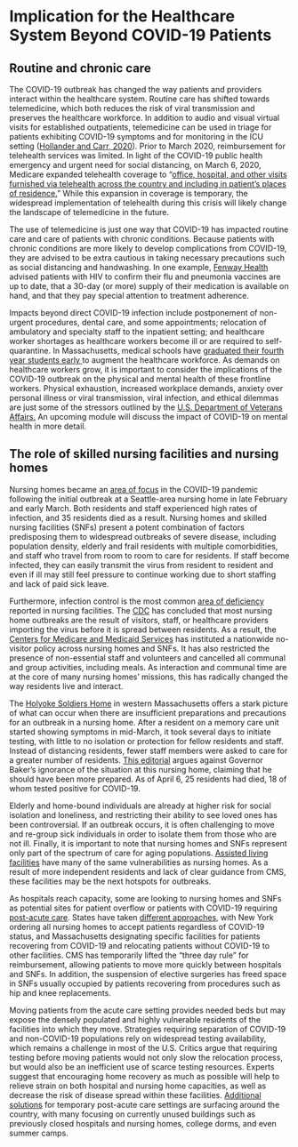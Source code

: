# Implication for the Healthcare System Beyond COVID-19 Patients

## **Routine and chronic care**

The COVID-19 outbreak has changed the way patients and providers interact within the healthcare system. Routine care has shifted towards telemedicine, which both reduces the risk of viral transmission and preserves the healthcare workforce. In addition to audio and visual virtual visits for established outpatients, telemedicine can be used in triage for patients exhibiting COVID-19 symptoms and for monitoring in the ICU setting \([Hollander and Carr, 2020](https://www.nejm.org/doi/full/10.1056/NEJMp2003539)\). Prior to March 2020, reimbursement for telehealth services was limited. In light of the COVID-19 public health emergency and urgent need for social distancing, on March 6, 2020, Medicare expanded telehealth coverage to “[office, hospital, and other visits furnished via telehealth across the country and including in patient’s places of residence.](https://www.cms.gov/newsroom/fact-sheets/medicare-telemedicine-health-care-provider-fact-sheet)” While this expansion in coverage is temporary, the widespread implementation of telehealth during this crisis will likely change the landscape of telemedicine in the future.

The use of telemedicine is just one way that COVID-19 has impacted routine care and care of patients with chronic conditions. Because patients with chronic conditions are more likely to develop complications from COVID-19, they are advised to be extra cautious in taking necessary precautions such as social distancing and handwashing. In one example, [Fenway Health](https://fenwayhealth.org/fenway-health-policy-brief-outlines-impact-of-covid-19-on-people-living-with-hiv-and-lgbtqia-people/) advised patients with HIV to confirm their flu and pneumonia vaccines are up to date, that a 30-day \(or more\) supply of their medication is available on hand, and that they pay special attention to treatment adherence. 

Impacts beyond direct COVID-19 infection include postponement of non-urgent procedures, dental care, and some appointments; relocation of ambulatory and specialty staff to the inpatient setting; and healthcare worker shortages as healthcare workers become ill or are required to self-quarantine. In Massachusetts, medical schools have [graduated their fourth year students early ](https://www.bostonherald.com/2020/03/26/massachusetts-medical-schools-to-graduate-students-early-to-fight-coronavirus-pandemic/)to augment the healthcare workforce. As demands on healthcare workers grow, it is important to consider the implications of the COVID-19 outbreak on the physical and mental health of these frontline workers. Physical exhaustion, increased workplace demands, anxiety over personal illness or viral transmission, viral infection, and ethical dilemmas are just some of the stressors outlined by the [U.S. Department of Veterans Affairs.](https://www.ptsd.va.gov/covid/COVID_healthcare_workers.asp) An upcoming module will discuss the impact of COVID-19 on mental health in more detail.

## **The role of skilled nursing facilities and nursing homes**

Nursing homes became an [area of focus](https://jamanetwork.com/channels/health-forum/fullarticle/2763666) in the COVID-19 pandemic following the initial outbreak at a Seattle-area nursing home in late February and early March. Both residents and staff experienced high rates of infection, and 35 residents died as a result. Nursing homes and skilled nursing facilities \(SNFs\) present a potent combination of factors predisposing them to widespread outbreaks of severe disease, including population density, elderly and frail residents with multiple comorbidities, and staff who travel from room to room to care for residents. If staff become infected, they can easily transmit the virus from resident to resident and even if ill may still feel pressure to continue working due to short staffing and lack of paid sick leave. 

Furthermore, infection control is the most common [area of deficiency](https://www.kff.org/medicaid/issue-brief/data-note-how-might-coronavirus-affect-residents-in-nursing-facilities/) reported in nursing facilities. The [CDC](https://www.cdc.gov/coronavirus/2019-ncov/healthcare-facilities/prevent-spread-in-long-term-care-facilities.html) has concluded that most nursing home outbreaks are the result of visitors, staff, or healthcare providers importing the virus before it is spread between residents. As a result, the [Centers for Medicare and Medicaid Services](https://www.cms.gov/newsroom/press-releases/cms-announces-new-measures-protect-nursing-home-residents-covid-19) has instituted a nationwide no-visitor policy across nursing homes and SNFs. It has also restricted the presence of non-essential staff and volunteers and cancelled all communal and group activities, including meals. As interaction and communal time are at the core of many nursing homes’ missions, this has radically changed the way residents live and interact. 

The [Holyoke Soldiers Home](https://www.wbur.org/commonhealth/2020/04/02/veterans-holyoke-soldiers-home-staff-union-accounts) in western Massachusetts offers a stark picture of what can occur when there are insufficient preparations and precautions for an outbreak in a nursing home. After a resident on a memory care unit started showing symptoms in mid-March, it took several days to initiate testing, with little to no isolation or protection for fellow residents and staff. Instead of distancing residents, fewer staff members were asked to care for a greater number of residents. [This editorial](https://www.bostonglobe.com/2020/04/06/opinion/bakers-perception-vs-reality-holyoke-soldiers-home/) argues against Governor Baker’s ignorance of the situation at this nursing home, claiming that he should have been more prepared. As of April 6, 25 residents had died, 18 of whom tested positive for COVID-19.

Elderly and home-bound individuals are already at higher risk for social isolation and loneliness, and restricting their ability to see loved ones has been controversial. If an outbreak occurs, it is often challenging to move and re-group sick individuals in order to isolate them from those who are not ill. Finally, it is important to note that nursing homes and SNFs represent only part of the spectrum of care for aging populations. [Assisted living facilities](https://www.statnews.com/2020/03/25/assisted-living-covid-19-kirkland-nursing-home/) have many of the same vulnerabilities as nursing homes. As a result of more independent residents and lack of clear guidance from CMS, these facilities may be the next hotspots for outbreaks.

As hospitals reach capacity, some are looking to nursing homes and SNFs as potential sites for patient overflow or patients with COVID-19 requiring [post-acute care](https://jamanetwork.com/journals/jama/fullarticle/2763818). States have taken [different approaches](https://www.forbes.com/sites/howardgleckman/2020/03/31/states-are-beginning-to-move-covid-19-patients-from-hospitals-to-nursing-facilities/#158c53994401), with New York ordering all nursing homes to accept patients regardless of COVID-19 status, and Massachusetts designating specific facilities for patients recovering from COVID-19 and relocating patients without COVID-19 to other facilities. CMS has temporarily lifted the “three day rule” for reimbursement, allowing patients to move more quickly between hospitals and SNFs. In addition, the suspension of elective surgeries has freed space in SNFs usually occupied by patients recovering from procedures such as hip and knee replacements. 

Moving patients from the acute care setting provides needed beds but may expose the densely populated and highly vulnerable residents of the facilities into which they move. Strategies requiring separation of COVID-19 and non-COVID-19 populations rely on widespread testing availability, which remains a challenge in most of the U.S. Critics argue that requiring testing before moving patients would not only slow the relocation process, but would also be an inefficient use of scarce testing resources. Experts suggest that encouraging home recovery as much as possible will help to relieve strain on both hospital and nursing home capacities, as well as decrease the risk of disease spread within these facilities. [Additional solutions](https://khn.org/news/coronavirus-patients-caught-in-conflict-between-hospital-and-nursing-homes/) for temporary post-acute care settings are surfacing around the country, with many focusing on currently unused buildings such as previously closed hospitals and nursing homes, college dorms, and even summer camps.

